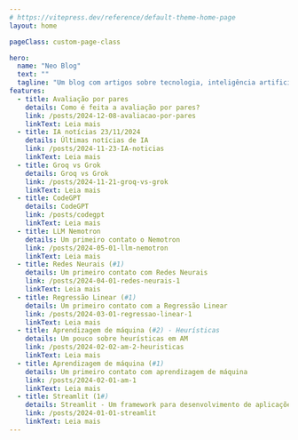 ```yaml
---
# https://vitepress.dev/reference/default-theme-home-page
layout: home

pageClass: custom-page-class

hero:
  name: "Neo Blog"
  text: ""
  tagline: "Um blog com artigos sobre tecnologia, inteligência artificial e aprendizagem de máquina"
features:
  - title: Avaliação por pares
    details: Como é feita a avaliação por pares?
    link: /posts/2024-12-08-avaliacao-por-pares
    linkText: Leia mais
  - title: IA notícias 23/11/2024
    details: Últimas notícias de IA
    link: /posts/2024-11-23-IA-noticias
    linkText: Leia mais
  - title: Groq vs Grok
    details: Groq vs Grok 
    link: /posts/2024-11-21-groq-vs-grok
    linkText: Leia mais
  - title: CodeGPT
    details: CodeGPT
    link: /posts/codegpt
    linkText: Leia mais
  - title: LLM Nemotron
    details: Um primeiro contato o Nemotron
    link: /posts/2024-05-01-llm-nemotron
    linkText: Leia mais
  - title: Redes Neurais (#1)
    details: Um primeiro contato com Redes Neurais
    link: /posts/2024-04-01-redes-neurais-1
    linkText: Leia mais
  - title: Regressão Linear (#1)
    details: Um primeiro contato com a Regressão Linear
    link: /posts/2024-03-01-regressao-linear-1
    linkText: Leia mais
  - title: Aprendizagem de máquina (#2) - Heurísticas
    details: Um pouco sobre heurísticas em AM
    link: /posts/2024-02-02-am-2-heuristicas
    linkText: Leia mais
  - title: Aprendizagem de máquina (#1)
    details: Um primeiro contato com aprendizagem de máquina
    link: /posts/2024-02-01-am-1
    linkText: Leia mais
  - title: Streamlit (1#)
    details: Streamlit - Um framework para desenvolvimento de aplicações Web com Python
    link: /posts/2024-01-01-streamlit
    linkText: Leia mais
---
```


<!-- 
<a href="/articles/article-1" style="display: block; width:50%; margin: auto; padding: .75rem; border: 2px #e5e7eb solid; border-radius: 1rem;">
    <h2 style="font-size: 1.25rem; line-height: 1.75rem; font-weight: 700;">My new Article</h2>
    <small>2023-05-29</small>
    <p>Est commodi iusto et alias deleniti sed voluptatibus tempora est reprehenderit autem...</p>
</a>

<a href="/articles/article-1" style="display: block; width:50%; margin: auto; padding: .75rem; border: 2px #e5e7eb solid; border-radius: 1rem;">
    <h2 style="font-size: 1.25rem; line-height: 1.75rem; font-weight: 700;">My new Article</h2>
    <small>2023-05-29</small>
    <p>Est commodi iusto et alias deleniti sed voluptatibus tempora est reprehenderit autem...</p>
</a>
-->

